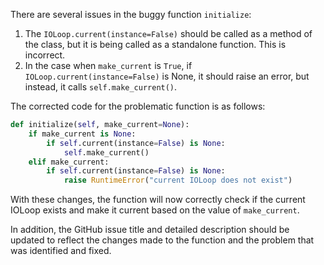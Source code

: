 There are several issues in the buggy function `initialize`:

1. The `IOLoop.current(instance=False)` should be called as a method of the class, but it is being called as a standalone function. This is incorrect.
2. In the case when `make_current` is `True`, if `IOLoop.current(instance=False)` is None, it should raise an error, but instead, it calls `self.make_current()`.

The corrected code for the problematic function is as follows:

```python
def initialize(self, make_current=None):
    if make_current is None:
        if self.current(instance=False) is None:
            self.make_current()
    elif make_current:
        if self.current(instance=False) is None:
            raise RuntimeError("current IOLoop does not exist")
```

With these changes, the function will now correctly check if the current IOLoop exists and make it current based on the value of `make_current`.

In addition, the GitHub issue title and detailed description should be updated to reflect the changes made to the function and the problem that was identified and fixed.